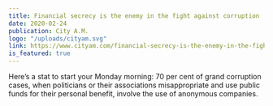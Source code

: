 ```yaml
---
title: Financial secrecy is the enemy in the fight against corruption
date: 2020-02-24
publication: City A.M.
logo: "/uploads/cityam.svg"
link: https://www.cityam.com/financial-secrecy-is-the-enemy-in-the-fight-against-corruption/
is_featured: true
---
```


Here’s a stat to start your Monday morning: 70 per cent of grand corruption cases, when politicians or their associations misappropriate and use public funds for their personal benefit, involve the use of anonymous companies. 